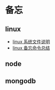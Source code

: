# 备忘
## linux
* [linux 系统文件说明](https://github.com/ShangXinbo/Doc/blob/master/linux/path.md)
* [linux 备忘命令总结](https://github.com/ShangXinbo/Doc/blob/master/linux/cmd.md)
## node 

## mongodb

